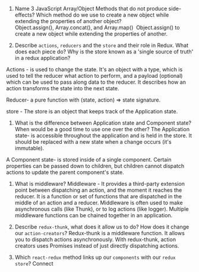 1.  Name 3 JavaScript Array/Object Methods that do not produce side-effects? Which method do we use to create a new object while extending the properties of another object?
Object.assign(), Array.concat(), and Array.map() 
Object.assign() to create a new object while extending the properties of another.


1.  Describe `actions`, `reducers` and the `store` and their role in Redux. What does each piece do? Why is the store known as a 'single source of truth' in a redux application?

Actions - is used to change the state. It's an object with a type, which is used to tell the reducer what action to perform, and a payload (optional) which can be used to pass along data to the reducer.   It describes how an action transforms the state into the next state.

Reducer- a pure function with (state, action) => state signature.

store - The store is an object that keeps track of the Application state.


1.  What is the difference between Application state and Component state? When would be a good time to use one over the other?
The Application state-  is accessible throughout the application and is held in the store. It should be replaced with a new state when a change occurs (it's immutable).

A Component state- is stored inside of a single component. Certain properties can be passed down to children, but children cannot dispatch actions to update the parent component's state.

1.  What is middleware?
Middleware - It provides a third-party extension point between dispatching an action, and the moment it reaches the reducer. It is a function or set of functions that are dispatched in the middle of an action and a reducer. Middleware is often used to make asynchronous calls (like Thunk), or to log actions (like logger). Multiple middleware functions can be chained together in an application.

1.  Describe `redux-thunk`, what does it allow us to do? How does it change our `action-creators`?
Redux-thunk is a middleware function.  It allows you to dispatch actions asynchronously. With redux-thunk, action creators uses Promises instead of just directly dispatching actions.


1.  Which `react-redux` method links up our `components` with our `redux store`?
Connect
